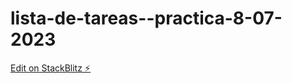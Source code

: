 # lista-de-tareas--practica-8-07-2023

[Edit on StackBlitz ⚡️](https://stackblitz.com/edit/vitejs-vite-uvsyep)